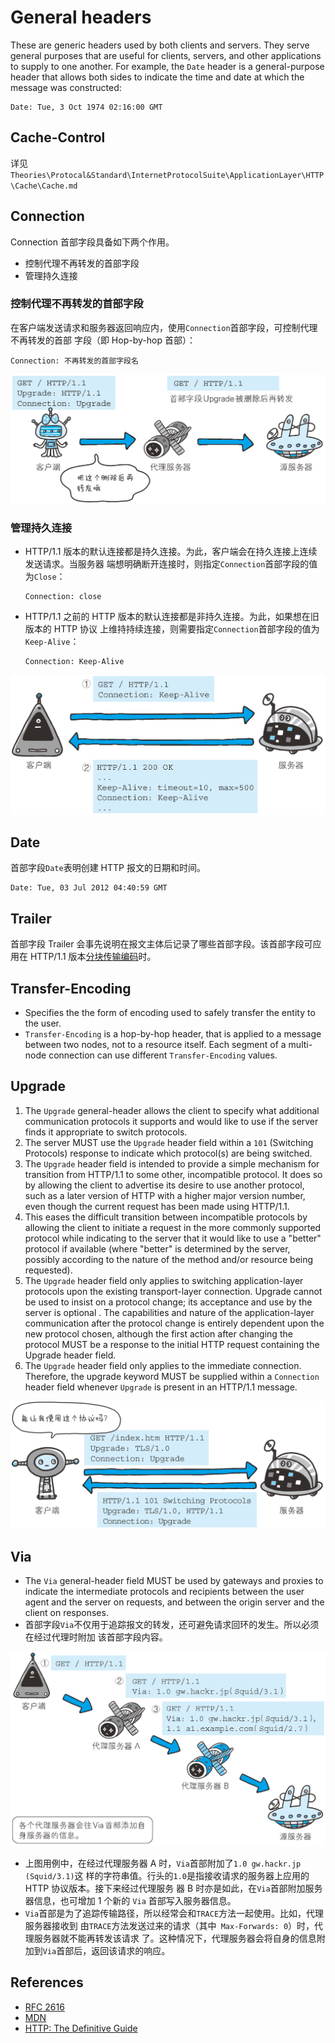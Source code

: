 # General headers
These are generic headers used by both clients and servers. They serve general
purposes that are useful for clients, servers, and other applications to supply
to one another. For example, the `Date` header is a general-purpose header that
allows both sides to indicate the time and date at which the message was
constructed:
```
Date: Tue, 3 Oct 1974 02:16:00 GMT
```


## Cache-Control
详见`Theories\Protocal&Standard\InternetProtocolSuite\ApplicationLayer\HTTP\Cache\Cache.md`


## Connection
Connection 首部字段具备如下两个作用。
* 控制代理不再转发的首部字段
* 管理持久连接

### 控制代理不再转发的首部字段
在客户端发送请求和服务器返回响应内，使用`Connection`首部字段，可控制代理不再转发的首部
字段（即 Hop-by-hop 首部）：
```
Connection: 不再转发的首部字段名
```

![控制代理不再转发的首部字段](./images/GeneralHeaders/Connection1.png)

### 管理持久连接
* HTTP/1.1 版本的默认连接都是持久连接。为此，客户端会在持久连接上连续发送请求。当服务器
端想明确断开连接时，则指定`Connection`首部字段的值为`Close`：
    ```
    Connection: close
    ```
* HTTP/1.1 之前的 HTTP 版本的默认连接都是非持久连接。为此，如果想在旧版本的 HTTP 协议
上维持持续连接，则需要指定`Connection`首部字段的值为`Keep-Alive`：
    ```
    Connection: Keep-Alive
    ```
![管理持久连接](./images/GeneralHeaders/Connection2.png)



## Date
首部字段`Date`表明创建 HTTP 报文的日期和时间。
```
Date: Tue, 03 Jul 2012 04:40:59 GMT
```


## Trailer
首部字段 Trailer 会事先说明在报文主体后记录了哪些首部字段。该首部字段可应用在 HTTP/1.1
版本[分块传输编码](https://en.wikipedia.org/wiki/Chunked_transfer_encoding)时。


## Transfer-Encoding
* Specifies the the form of encoding used to safely transfer the entity to the
user.
* `Transfer-Encoding` is a hop-by-hop header, that is applied to a message
between two nodes, not to a resource itself. Each segment of a multi-node
connection can use different `Transfer-Encoding` values.


## Upgrade
1. The `Upgrade` general-header allows the client to specify what additional
communication protocols it supports and would like to use if the server finds it
appropriate to switch protocols.
2. The server MUST use the `Upgrade` header field within a `101` (Switching
Protocols) response to indicate which protocol(s) are being switched.
3. The `Upgrade` header field is intended to provide a simple mechanism for
transition from HTTP/1.1 to some other, incompatible protocol. It does so by
allowing the client to advertise its desire to use another protocol, such as a
later version of HTTP with a higher major version number, even though the
current request has been made using HTTP/1.1.
4. This eases the difficult transition between incompatible protocols by
allowing the client to initiate a request in the more commonly supported
protocol while indicating to the server that it would like to use a "better"
protocol if available (where "better" is determined by the server, possibly
according to the nature of the method and/or resource being requested).
5. The `Upgrade` header field only applies to switching application-layer
protocols upon the existing transport-layer connection. Upgrade cannot be used
to insist on a protocol change; its acceptance and use by the server is optional
. The capabilities and nature of the application-layer communication after the
protocol change is entirely dependent upon the new protocol chosen, although the
 first action after changing the protocol MUST be a response to the initial HTTP
 request containing the Upgrade header field.
6. The `Upgrade` header field only applies to the immediate connection.
Therefore, the upgrade keyword MUST be supplied within a `Connection` header
field whenever `Upgrade` is present in an HTTP/1.1 message.

![Upgrade1](./images/GeneralHeaders/Upgrade1.png)


## Via
* The `Via` general-header field MUST be used by gateways and proxies to
indicate the intermediate protocols and recipients between the user agent and
the server on requests, and between the origin server and the client on
responses.
* 首部字段`Via`不仅用于追踪报文的转发，还可避免请求回环的发生。所以必须在经过代理时附加
该首部字段内容。

![Via1](./images/GeneralHeaders/Via1.png)

* 上图用例中，在经过代理服务器 A 时，`Via`首部附加了`1.0 gw.hackr.jp (Squid/3.1)`这
样的字符串值。行头的`1.0`是指接收请求的服务器上应用的 HTTP 协议版本。接下来经过代理服务
器 B 时亦是如此，在`Via`首部附加服务器信息，也可增加 1 个新的 `Via` 首部写入服务器信息。
* `Via`首部是为了追踪传输路径，所以经常会和`TRACE`方法一起使用。比如，代理服务器接收到
由`TRACE`方法发送过来的请求（其中` Max-Forwards: 0`）时，代理服务器就不能再转发该请求
了。这种情况下，代理服务器会将自身的信息附加到`Via`首部后，返回该请求的响应。



## References
* [RFC 2616](https://www.w3.org/Protocols/rfc2616/rfc2616-sec14.html)
* [MDN](https://developer.mozilla.org/en-US/docs/Web/HTTP/Headers)
* [HTTP: The Definitive Guide](https://book.douban.com/subject/1440226/)
